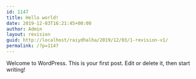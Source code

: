 ```yaml
---
id: 1147
title: Hello world!
date: 2019-12-03T16:21:45+00:00
author: Admin
layout: revision
guid: http://localhost/raiydhalha/2019/12/03/1-revision-v1/
permalink: /?p=1147
---
```

Welcome to WordPress. This is your first post. Edit or delete it, then start writing!